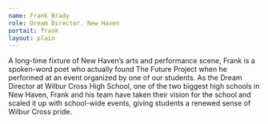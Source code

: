 ```yaml
---
name: Frank Brady
role: Dream Director, New Haven 
portait: frank
layout: plain
---
```


A long-time fixture of New Haven’s arts and performance scene, Frank is a spoken-word poet who actually found The Future Project when he performed at an event organized by one of our students. As the Dream Director at Wilbur Cross High School, one of the two biggest high schools in New Haven, Frank and his team have taken their vision for the school and scaled it up with school-wide events, giving students a renewed sense of Wilbur Cross pride.